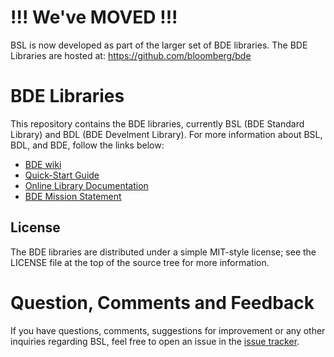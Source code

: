 !!! We've MOVED !!!
===================

BSL is now developed as part of the larger set of BDE libraries.  The BDE
Libraries are hosted at: https://github.com/bloomberg/bde

BDE Libraries
=============

This repository contains the BDE libraries, currently BSL (BDE Standard Library) and BDL (BDE Develment Library).  For more information about BSL, BDL, and BDE, follow the links below:

* [BDE wiki](http://github.com/bloomberg/bde/wiki)
* [Quick-Start Guide](http://github.com/bloomberg/bde/wiki/Getting-Started)
* [Online Library Documentation](http://bloomberg.github.com/bde)
* [BDE Mission Statement](http://github.com/bloomberg/bde/wiki/Mission-Statement)

License
-------
The BDE libraries are distributed under a simple MIT-style license; see the LICENSE file at the top of the source tree for more information.

Question, Comments and Feedback
===============================
If you have questions, comments, suggestions for improvement or any other inquiries regarding BSL, feel free to open an issue
in the [issue tracker](https://github.com/bloomberg/bde/issues).

